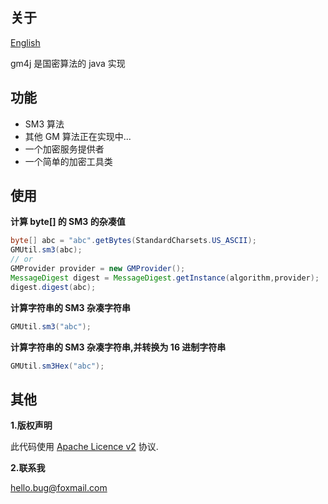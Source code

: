## 关于

[English](https://github.com/black-06/gm4j/wiki/English-Page)

gm4j 是国密算法的 java 实现

## 功能

* SM3 算法
* 其他 GM 算法正在实现中...
* 一个加密服务提供者
* 一个简单的加密工具类

## 使用

**计算 byte[] 的 SM3 的杂凑值**

```java
byte[] abc = "abc".getBytes(StandardCharsets.US_ASCII);
GMUtil.sm3(abc);
// or
GMProvider provider = new GMProvider();
MessageDigest digest = MessageDigest.getInstance(algorithm,provider);
digest.digest(abc);
```

**计算字符串的 SM3 杂凑字符串**

```java
GMUtil.sm3("abc");
```

**计算字符串的 SM3 杂凑字符串,并转换为 16 进制字符串**

```java
GMUtil.sm3Hex("abc");
```

## 其他

**1.版权声明**

此代码使用 [Apache Licence v2](https://www.apache.org/licenses/LICENSE-2.0) 协议.

**2.联系我**

hello.bug@foxmail.com